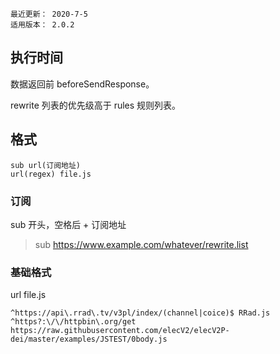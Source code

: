 ```
最近更新： 2020-7-5
适用版本： 2.0.2
```

## 执行时间

数据返回前 beforeSendResponse。

rewrite 列表的优先级高于 rules 规则列表。

## 格式

```
sub url(订阅地址)
url(regex) file.js
```

### 订阅

sub 开头，空格后 + 订阅地址

> sub https://www.example.com/whatever/rewrite.list

### 基础格式

url file.js

```
^https://api\.rrad\.tv/v3pl/index/(channel|coice)$ RRad.js
^https?:\/\/httpbin\.org/get https://raw.githubusercontent.com/elecV2/elecV2P-dei/master/examples/JSTEST/0body.js
```